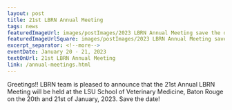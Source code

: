 ```yaml
---
layout: post
title: 21st LBRN Annual Meeting
tags: news
featuredImageUrl: images/postImages/2023 LBRN Annual Meeting save the date.png
featuredImageUrlSquare: images/postImages/2023 LBRN Annual Meeting save the date.png
excerpt_separator: <!--more-->
eventDate: January 20 - 21, 2023
textOnUrl: 21st LBRN Annual Meeting
link: /annual-meetings.html
---
```

<p>Greetings!! LBRN team is pleased to announce that the 21st Annual LBRN Meeting will be held  at the LSU School of Veterinary Medicine, Baton Rouge on the 20th and 21st of January, 2023. Save the date!</p>
